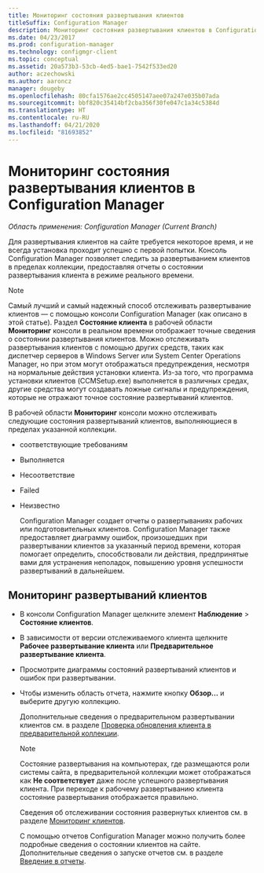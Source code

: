 ```yaml
---
title: Мониторинг состояния развертывания клиентов
titleSuffix: Configuration Manager
description: Мониторинг состояния развертывания клиентов в Configuration Manager.
ms.date: 04/23/2017
ms.prod: configuration-manager
ms.technology: configmgr-client
ms.topic: conceptual
ms.assetid: 20a573b3-53cb-4ed5-bae1-7542f533ed20
author: aczechowski
ms.author: aaroncz
manager: dougeby
ms.openlocfilehash: 80cfa1576ae2cc4505147aee07a247e035b07ada
ms.sourcegitcommit: bbf820c35414bf2cba356f30fe047c1a34c5384d
ms.translationtype: HT
ms.contentlocale: ru-RU
ms.lasthandoff: 04/21/2020
ms.locfileid: "81693852"
---
```

# <a name="how-to-monitor-client-deployment-status-in-configuration-manager"></a>Мониторинг состояния развертывания клиентов в Configuration Manager

*Область применения: Configuration Manager (Current Branch)*

Для развертывания клиентов на сайте требуется некоторое время, и не всегда установка проходит успешно с первой попытки. Консоль Configuration Manager позволяет следить за развертыванием клиентов в пределах коллекции, предоставляя отчеты о состоянии развертывания клиента в режиме реального времени.  

> [!NOTE]  
>  Самый лучший и самый надежный способ отслеживать развертывание клиентов — с помощью консоли Configuration Manager (как описано в этой статье). Раздел **Состояние клиента** в рабочей области **Мониторинг** консоли в реальном времени отображает точные сведения о состоянии развертывания клиентов. Можно отслеживать развертывания клиентов с помощью других средств, таких как диспетчер серверов в Windows Server или System Center Operations Manager, но при этом могут отображаться предупреждения, несмотря на нормальные действия установки клиента. Из-за того, что программа установки клиентов (CCMSetup.exe) выполняется в различных средах, другие средства могут создавать ложные сигналы и предупреждения, которые не отражают точное состояние развертываний клиентов.  

 В рабочей области **Мониторинг** консоли можно отслеживать следующие состояния развертываний клиентов, выполняющиеся в пределах указанной коллекции.  

- соответствующие требованиям  

- Выполняется  

- Несоответствие  

- Failed  

- Неизвестно  

  Configuration Manager создает отчеты о развертываниях рабочих или подготовительных клиентов. Configuration Manager также предоставляет диаграмму ошибок, произошедших при развертывании клиентов за указанный период времени, которая помогает определить, способствовали ли действия, предпринятые вами для устранения неполадок, повышению уровня успешности развертываний в дальнейшем.  

## <a name="to-monitor-client-deployments"></a>Мониторинг развертываний клиентов  

- В консоли Configuration Manager щелкните элемент **Наблюдение** > **Состояние клиентов**.  

- В зависимости от версии отслеживаемого клиента щелкните **Рабочее развертывание клиента** или **Предварительное развертывание клиента**.  

- Просмотрите диаграммы состояний развертываний клиентов и ошибок при развертывании.  

- Чтобы изменить область отчета, нажмите кнопку **Обзор...** и выберите другую коллекцию.  

  Дополнительные сведения о предварительном развертывании клиентов см. в разделе [Проверка обновления клиента в предварительной коллекции](../../../core/clients/manage/upgrade/test-client-upgrades.md).

  > [!NOTE]
  > Состояние развертывания на компьютерах, где размещаются роли системы сайта, в предварительной коллекции может отображаться как **Не соответствует** даже после успешного развертывания клиента. При переходе к рабочему развертыванию клиента состояние развертывания отображается правильно.   

  Сведения об отслеживании состояния развернутых клиентов см. в разделе [Мониторинг клиентов](../../../core/clients/manage/monitor-clients.md).  

  С помощью отчетов Configuration Manager можно получить более подробные сведения о состоянии клиентов на сайте. Дополнительные сведения о запуске отчетов см. в разделе [Введение в отчеты](../../servers/manage/introduction-to-reporting.md).  
